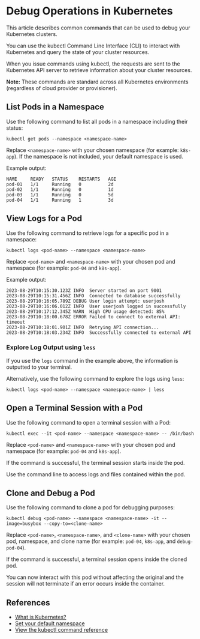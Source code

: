 # Debug Operations in Kubernetes

This article describes common commands that can be used to debug your Kubernetes clusters.

You can use the kubectl Command Line Interface (CLI) to interact with Kubernetes and query the state of your cluster resources.

When you issue commands using kubectl, the requests are sent to the Kubernetes API server to retrieve information about your cluster resources.

**Note:** These commands are standard across all Kubernetes environments (regardless of cloud provider or provisioner).

## List Pods in a Namespace

Use the following command to list all pods in a namespace including their status:

```shell
kubectl get pods --namespace <namespace-name>
```

Replace `<namespace-name>` with your chosen namespace (for example: `k8s-app`). If the namespace is not included, your default namespace is used.

Example output:

```shell
NAME     READY   STATUS    RESTARTS   AGE
pod-01   1/1     Running   0          2d
pod-02   1/1     Running   0          1d
pod-03   1/1     Running   0          5d
pod-04   1/1     Running   1          3d
```

## View Logs for a Pod

Use the following command to retrieve logs for a specific pod in a namespace:

```shell
kubectl logs <pod-name> --namespace <namespace-name>
```

Replace `<pod-name>` and `<namespace-name>` with your chosen pod and namespace (for example: `pod-04` and `k8s-app`).

Example output:

```shell
2023-08-29T10:15:30.123Z INFO  Server started on port 9001
2023-08-29T10:15:31.456Z INFO  Connected to database successfully
2023-08-29T10:16:05.789Z DEBUG User login attempt: userjosh
2023-08-29T10:16:06.012Z INFO  User userjosh logged in successfully
2023-08-29T10:17:12.345Z WARN  High CPU usage detected: 85%
2023-08-29T10:18:00.678Z ERROR Failed to connect to external API: timeout
2023-08-29T10:18:01.901Z INFO  Retrying API connection...
2023-08-29T10:18:03.234Z INFO  Successfully connected to external API
```

### Explore Log Output using `less`

If you use the `logs` command in the example above, the information is outputted to your terminal.

Alternatively, use the following command to explore the logs using `less`:

```shell
kubectl logs <pod-name> --namespace <namespace-name> | less
```

## Open a Terminal Session with a Pod

Use the following command to open a terminal session with a Pod:

```shell
kubectl exec --it <pod-name> --namespace <namespace-name> -- /bin/bash
```

Replace `<pod-name>` and `<namespace-name>` with your chosen pod and namespace (for example: `pod-04` and `k8s-app`).

If the command is successful, the terminal session starts inside the pod.

Use the command line to access logs and files contained within the pod.

## Clone and Debug a Pod

Use the following command to clone a pod for debugging purposes:

```shell
kubectl debug <pod-name> --namespace <namespace-name> -it --image=busybox --copy-to=<clone-name>
```

Replace `<pod-name>`, `<namespace-name>`, and `<clone-name>` with your chosen pod, namespace, and clone name (for example: `pod-04`, `k8s-app`, and `debug-pod-04`).

If the command is successful, a terminal session opens inside the cloned pod.

You can now interact with this pod without affecting the original and the session will not terminate if an error occurs inside the container.

## References

- [What is Kubernetes?](https://kubernetes.io/docs/concepts/overview/)
- [Set your default namespace](https://kubernetes.io/docs/concepts/overview/working-with-objects/namespaces/#setting-the-namespace-preference)
- [View the kubectl command reference](https://kubernetes.io/docs/reference/generated/kubectl/kubectl-commands#-strong-getting-started-strong-)
